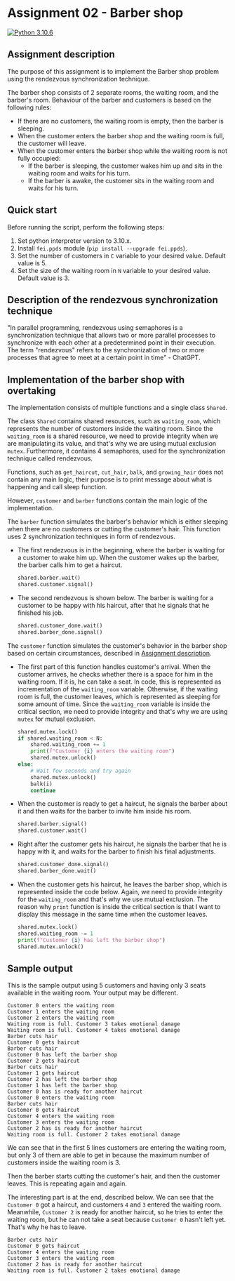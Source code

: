 # Assignment 02 - Barber shop


[![Python 3.10.6](https://img.shields.io/badge/python-3.10.6-blue.svg)](https://www.python.org/downloads/release/python-3106/)

## Assignment description

The purpose of this assignment is to implement the Barber shop problem using the rendezvous synchronization technique.

The barber shop consists of 2 separate rooms, the waiting room, and the barber's room.
Behaviour of the barber and customers is based on the following rules:
- If there are no customers, the waiting room is empty, then the barber is sleeping.
- When the customer enters the barber shop and the waiting room is full, the customer will leave.
- When the customer enters the barber shop while the waiting room is not fully occupied:
  - If the barber is sleeping, the customer wakes him up and sits in the waiting room and waits for his turn.
  - If the barber is awake, the customer sits in the waiting room and waits for his turn.


## Quick start
Before running the script, perform the following steps:
1. Set python interpreter version to 3.10.x.
2. Install `fei.ppds` module (`pip install --upgrade fei.ppds`).
3. Set the number of customers in `C` variable to your desired value. Default value is 5.
4. Set the size of the waiting room in `N` variable to your desired value. Default value is 3.


## Description of the rendezvous synchronization technique
"In parallel programming, rendezvous using semaphores is a synchronization technique that allows two or more parallel processes to synchronize with each other at a predetermined point in their execution. The term "rendezvous" refers to the synchronization of two or more processes that agree to meet at a certain point in time" - ChatGPT.


## Implementation of the barber shop with overtaking
The implementation consists of multiple functions and a single class `Shared`.

The class `Shared` contains shared resources, such as `waiting_room`, which represents the number of customers inside the waiting room.
Since the `waiting_room` is a shared resource, we need to provide integrity when we are manipulating its value, and that's why we are using mutual exclusion `mutex`.
Furthermore, it contains 4 semaphores, used for the synchronization technique called rendezvous.

Functions, such as `get_haircut`, `cut_hair`, `balk`, and `growing_hair` does not contain any main logic,
their purpose is to print message about what is happening and call sleep function.

However, `customer` and `barber` functions contain the main logic of the implementation.

The `barber` function simulates the barber's behavior which is either sleeping when there are no customers
or cutting the customer's hair. This function uses 2 synchronization techniques in form of rendezvous.
- The first rendezvous is in the beginning, where the barber is waiting for a customer to wake him up.
When the customer wakes up the barber, the barber calls him to get a haircut.
  ```python
  shared.barber.wait()
  shared.customer.signal()
  ```
- The second rendezvous is shown below. The barber is waiting for a customer to be happy with his haircut,
after that he signals that he finished his job.
  ```python
  shared.customer_done.wait()
  shared.barber_done.signal()
  ```

The `customer` function simulates the customer's behavior in the barber shop based on certain circumstances, described in [Assignment description](#assignment-description).
- The first part of this function handles customer's arrival. When the customer arrives,
he checks whether there is a space for him in the waiting room. If it is, he can take a seat.
In code, this is represented as incrementation of the `waiting_room` variable. Otherwise, if the waiting room is full,
the customer leaves, which is represented as sleeping for some amount of time. Since the
`waiting_room` variable is inside the critical section, we need to provide integrity and that's why
we are using `mutex` for mutual exclusion.
  ```python
  shared.mutex.lock()
  if shared.waiting_room < N:
      shared.waiting_room += 1
      print(f"Customer {i} enters the waiting room")
      shared.mutex.unlock()
  else:
      # Wait few seconds and try again
      shared.mutex.unlock()
      balk(i)
      continue
  ```
- When the customer is ready to get a haircut, he signals the barber about it and then waits
for the barber to invite him inside his room.
  ```python
  shared.barber.signal()
  shared.customer.wait()
  ```
- Right after the customer gets his haircut, he signals the barber that he is happy with it,
and waits for the barber to finish his final adjustments.
  ```python
  shared.customer_done.signal()
  shared.barber_done.wait()
  ```
- When the customer gets his haircut, he leaves the barber shop, which is represented inside the code below.
Again, we need to provide integrity for the `waiting_room` and that's why we use mutual exclusion. 
The reason why `print` function is inside the critical section is that I want to display this message in the same time when the customer leaves.
  ```python
  shared.mutex.lock()
  shared.waiting_room -= 1
  print(f"Customer {i} has left the barber shop")
  shared.mutex.unlock()
  ```

## Sample output
This is the sample output using 5 customers and having only 3 seats available in the waiting room.
Your output may be different.
```
Customer 0 enters the waiting room
Customer 1 enters the waiting room
Customer 2 enters the waiting room
Waiting room is full. Customer 3 takes emotional damage
Waiting room is full. Customer 4 takes emotional damage
Barber cuts hair
Customer 0 gets haircut
Barber cuts hair
Customer 0 has left the barber shop
Customer 2 gets haircut
Barber cuts hair
Customer 1 gets haircut
Customer 2 has left the barber shop
Customer 1 has left the barber shop
Customer 0 has is ready for another haircut
Customer 0 enters the waiting room
Barber cuts hair
Customer 0 gets haircut
Customer 4 enters the waiting room
Customer 3 enters the waiting room
Customer 2 has is ready for another haircut
Waiting room is full. Customer 2 takes emotional damage
```
We can see that in the first 5 lines customers are entering the waiting room, but only 3 of them
are able to get in because the maximum number of customers inside the waiting room is 3.

Then the barber starts cutting the customer's hair, and then the customer leaves. This is repeating again and again.

The interesting part is at the end, described below. We can see that the
`Customer 0` got a haircut, and customers `4` and `3` entered the waiting room. Meanwhile,
`Customer 2` is ready for another haircut, so he tries to enter the waiting room,
but he can not take a seat because `Customer 0` hasn't left yet. That's why he has to leave.
```
Barber cuts hair
Customer 0 gets haircut
Customer 4 enters the waiting room
Customer 3 enters the waiting room
Customer 2 has is ready for another haircut
Waiting room is full. Customer 2 takes emotional damage
```
